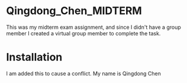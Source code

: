 # Qingdong_Chen_MIDTERM
This was my midterm exam assignment, and since I didn't have a group member I created a virtual group member to complete the task.

# Installation
I am added this to cause a conflict. 
My name is Qingdong Chen
